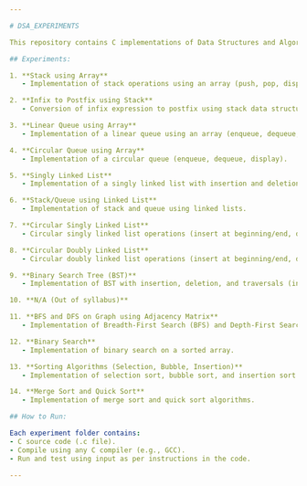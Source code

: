 ```yaml
---

# DSA_EXPERIMENTS

This repository contains C implementations of Data Structures and Algorithms (DSA) experiments for academic purposes. Each experiment covers fundamental data structures or algorithms. **Experiment 10** is excluded as it is out of the syllabus.

## Experiments:

1. **Stack using Array**  
   - Implementation of stack operations using an array (push, pop, display).

2. **Infix to Postfix using Stack**  
   - Conversion of infix expression to postfix using stack data structure.

3. **Linear Queue using Array**  
   - Implementation of a linear queue using an array (enqueue, dequeue, display).

4. **Circular Queue using Array**  
   - Implementation of a circular queue (enqueue, dequeue, display).

5. **Singly Linked List**  
   - Implementation of a singly linked list with insertion and deletion operations.

6. **Stack/Queue using Linked List**  
   - Implementation of stack and queue using linked lists.

7. **Circular Singly Linked List**  
   - Circular singly linked list operations (insert at beginning/end, delete from beginning/end).

8. **Circular Doubly Linked List**  
   - Circular doubly linked list operations (insert at beginning/end, delete from beginning/end).

9. **Binary Search Tree (BST)**  
   - Implementation of BST with insertion, deletion, and traversals (inorder, preorder, postorder).

10. **N/A (Out of syllabus)**

11. **BFS and DFS on Graph using Adjacency Matrix**  
   - Implementation of Breadth-First Search (BFS) and Depth-First Search (DFS) using an adjacency matrix.

12. **Binary Search**  
   - Implementation of binary search on a sorted array.

13. **Sorting Algorithms (Selection, Bubble, Insertion)**  
   - Implementation of selection sort, bubble sort, and insertion sort algorithms.

14. **Merge Sort and Quick Sort**  
   - Implementation of merge sort and quick sort algorithms.

## How to Run:

Each experiment folder contains:
- C source code (.c file).
- Compile using any C compiler (e.g., GCC).
- Run and test using input as per instructions in the code.

---
```

